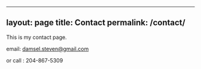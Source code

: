   ---
  layout: page
  title: Contact
  permalink: /contact/
  ---
  This is my contact page.
  
  email: damsel.steven@gmail.com
  
  or call : 204-867-5309
